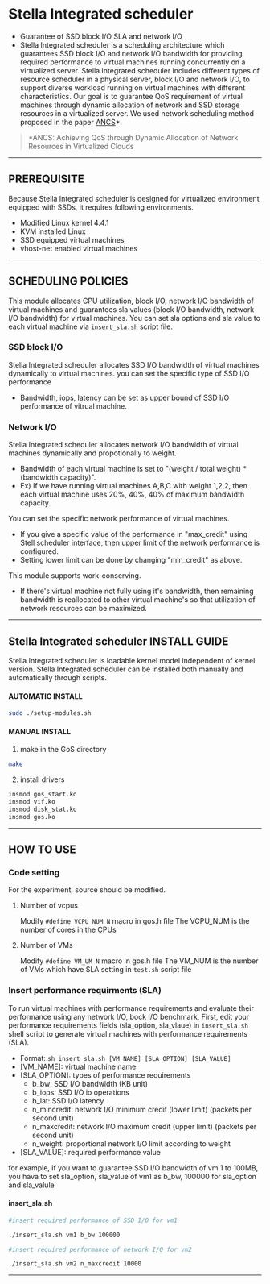 # Stella Integrated scheduler
* Guarantee of SSD block I/O SLA and network I/O
* Stella Integrated scheduler is a scheduling architecture which guarantees SSD block I/O and network I/O bandwidth for providing required performance to virtual machines running concurrently on a virtualized server.
Stella Integrated scheduler includes different types of resource scheduler in a physical server, block I/O and network I/O, to support diverse workload running on virtual machines with different characteristics.
Our goal is to guarantee QoS requirement of virtual machines through dynamic allocation of network and SSD storage resources in a virtualized server. We used network scheduling method proposed in the paper [ANCS](https://www.hindawi.com/journals/sp/2016/4708195/abs/)*. 

> *ANCS: Achieving QoS through Dynamic Allocation of Network Resources in Virtualized Clouds

---

## PREREQUISITE
Because Stella Integrated scheduler is designed for virtualized environment equipped with SSDs, it requires following environments.
* Modified Linux kernel 4.4.1
* KVM installed Linux
* SSD equipped virtual machines
* vhost-net enabled virtual machines

---

## SCHEDULING POLICIES

This module allocates CPU utilization, block I/O, network I/O bandwidth of virtual machines and 
guarantees sla values (block I/O bandwidth, network I/O bandwidth) for virtual machines.
You can set sla options and sla value to each virtual machine via ```insert_sla.sh``` script file.

### SSD block I/O

Stella Integrated scheduler allocates SSD I/O bandwidth of virtual machines dynamically to virtual machines.
you can set the specific type of SSD I/O performance
* Bandwidth, iops, latency can be set as upper bound of SSD I/O performance of vitrual machine. 

### Network I/O

Stella Integrated scheduler allocates network I/O bandwidth of virtual machines dynamically and propotionally to weight. 
*  Bandwidth of each virtual machine is set to "(weight / total weight) * (bandwidth capacity)".
*  Ex) If we have running virtual machines A,B,C with weight 1,2,2, then each virtual machine uses 20%, 40%, 40% of maximum bandwidth capacity.

You can set the specific network performance of virtual machines.
* If you give a specific value of the performance in "max_credit" using Stell scheduler interface, then upper limit of the network performance is configured.
* Setting lower limit can be done by changing "min_credit" as above.

This module supports work-conserving.
* If there's virtual machine not fully using it's bandwidth, then remaining bandwidth is reallocated to other virtual machine's so that utilization of network resources can be maximized.

---

## Stella Integrated scheduler INSTALL GUIDE

Stella Integrated scheduler is loadable kernel model independent of kernel version.
Stella Integrated scheduler can be installed both manually and automatically through scripts.

#### AUTOMATIC INSTALL
```sh
sudo ./setup-modules.sh
```
#### MANUAL INSTALL
1. make in the GoS directory
```sh
make
```
2. install drivers
```sh
insmod gos_start.ko
insmod vif.ko
insmod disk_stat.ko
insmod gos.ko
```

---

## HOW TO USE

### Code setting

For the experiment, source should be modified. 

1. Number of vcpus

    Modify ```#define VCPU_NUM N``` macro in gos.h file
    The VCPU_NUM is the number of cores in the CPUs

2. Number of VMs

    Modify ```#define VM_UM N``` macro in gos.h file
    The VM_NUM is the number of VMs which have SLA setting in ```test.sh``` script file 

### Insert performance requirments (SLA)

To run virtual machines with performance requirements and evaluate their performance using any network I/O, bock I/O benchmark,
First, edit your performance requirements fields (sla_option, sla_vlaue) in ```insert_sla.sh``` shell script to generate virtual machines with performance requirements (SLA).
* Format: ```sh insert_sla.sh [VM_NAME] [SLA_OPTION] [SLA_VALUE]```
* [VM_NAME]: virtual machine name
* [SLA_OPTION]: types of performance requirements
    * b_bw: SSD I/O bandwidth (KB unit)
    * b_iops: SSD I/O io operations
    * b_lat: SSD I/O latency
    * n_mincredit: network I/O minimum credit (lower limit) (packets per second unit)
    * n_maxcredit: network I/O maximum credit (upper limit) (packets per second unit)
    * n_weight: proportional network I/O limit according to weight
* [SLA_VALUE]: required performance value

for example, if you want to guarantee SSD I/O bandwidth of vm 1 to 100MB, 
you hava to set sla_option, sla_value of vm1 as b_bw, 100000 for sla_option and sla_valule

#### insert_sla.sh
```sh
#insert required performance of SSD I/O for vm1

./insert_sla.sh vm1 b_bw 100000

#insert required performance of network I/O for vm2

./insert_sla.sh vm2 n_maxcredit 10000
```

---